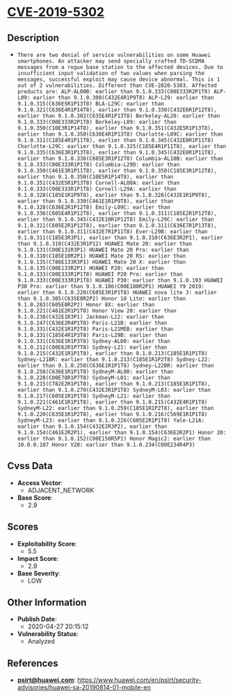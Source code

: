 
# [CVE-2019-5302](https://cve.mitre.org/cgi-bin/cvename.cgi?name=CVE-2019-5302)

## Description

- `There are two denial of service vulnerabilities on some Huawei smartphones. An attacker may send specially crafted TD-SCDMA messages from a rogue base station to the affected devices. Due to insufficient input validation of two values when parsing the messages, successful exploit may cause device abnormal. This is 1 out of 2 vulnerabilities. Different than CVE-2020-5303. Affected products are: ALP-AL00B: earlier than 9.1.0.333(C00E333R2P1T8) ALP-L09: earlier than 9.1.0.300(C432E4R1P9T8) ALP-L29: earlier than 9.1.0.315(C636E5R1P13T8) BLA-L29C: earlier than 9.1.0.321(C636E4R1P14T8), earlier than 9.1.0.330(C432E6R1P12T8), earlier than 9.1.0.302(C635E4R1P13T8) Berkeley-AL20: earlier than 9.1.0.333(C00E333R2P1T8) Berkeley-L09: earlier than 9.1.0.350(C10E3R1P14T8), earlier than 9.1.0.351(C432E5R1P13T8), earlier than 9.1.0.350(C636E4R1P13T8) Charlotte-L09C: earlier than 9.1.0.311(C185E4R1P11T8), earlier than 9.1.0.345(C432E8R1P11T8) Charlotte-L29C: earlier than 9.1.0.325(C185E4R1P11T8), earlier than 9.1.0.335(C636E3R1P13T8), earlier than 9.1.0.345(C432E8R1P11T8), earlier than 9.1.0.336(C605E3R1P12T8) Columbia-AL10B: earlier than 9.1.0.333(C00E333R1P1T8) Columbia-L29D: earlier than 9.1.0.350(C461E3R1P11T8), earlier than 9.1.0.350(C185E3R1P12T8), earlier than 9.1.0.350(C10E5R1P14T8), earlier than 9.1.0.351(C432E5R1P13T8) Cornell-AL00A: earlier than 9.1.0.333(C00E333R1P1T8) Cornell-L29A: earlier than 9.1.0.328(C185E1R1P9T8), earlier than 9.1.0.328(C432E1R1P9T8), earlier than 9.1.0.330(C461E1R1P9T8), earlier than 9.1.0.328(C636E2R1P12T8) Emily-L09C: earlier than 9.1.0.336(C605E4R1P12T8), earlier than 9.1.0.311(C185E2R1P12T8), earlier than 9.1.0.345(C432E10R1P12T8) Emily-L29C: earlier than 9.1.0.311(C605E2R1P12T8), earlier than 9.1.0.311(C636E7R1P13T8), earlier than 9.1.0.311(C432E7R1P11T8) Ever-L29B: earlier than 9.1.0.311(C185E3R3P1), earlier than 9.1.0.310(C636E3R2P1), earlier than 9.1.0.310(C432E3R1P12) HUAWEI Mate 20: earlier than 9.1.0.131(C00E131R3P1) HUAWEI Mate 20 Pro: earlier than 9.1.0.310(C185E10R2P1) HUAWEI Mate 20 RS: earlier than 9.1.0.135(C786E133R3P1) HUAWEI Mate 20 X: earlier than 9.1.0.135(C00E133R2P1) HUAWEI P20: earlier than 9.1.0.333(C00E333R1P1T8) HUAWEI P20 Pro: earlier than 9.1.0.333(C00E333R1P1T8) HUAWEI P30: earlier than 9.1.0.193 HUAWEI P30 Pro: earlier than 9.1.0.186(C00E180R2P1) HUAWEI Y9 2019: earlier than 9.1.0.220(C605E3R1P1T8) HUAWEI nova lite 3: earlier than 9.1.0.305(C635E8R2P2) Honor 10 Lite: earlier than 9.1.0.283(C605E8R2P2) Honor 8X: earlier than 9.1.0.221(C461E2R1P1T8) Honor View 20: earlier than 9.1.0.238(C432E1R3P1) Jackman-L22: earlier than 9.1.0.247(C636E2R4P1T8) Paris-L21B: earlier than 9.1.0.331(C432E1R1P2T8) Paris-L21MEB: earlier than 9.1.0.331(C185E4R1P3T8) Paris-L29B: earlier than 9.1.0.331(C636E1R1P3T8) Sydney-AL00: earlier than 9.1.0.212(C00E62R1P7T8) Sydney-L21: earlier than 9.1.0.215(C432E1R1P1T8), earlier than 9.1.0.213(C185E1R1P1T8) Sydney-L21BR: earlier than 9.1.0.213(C185E1R1P2T8) Sydney-L22: earlier than 9.1.0.258(C636E1R1P1T8) Sydney-L22BR: earlier than 9.1.0.258(C636E1R1P1T8) SydneyM-AL00: earlier than 9.1.0.228(C00E78R1P7T8) SydneyM-L01: earlier than 9.1.0.215(C782E2R1P1T8), earlier than 9.1.0.213(C185E1R1P1T8), earlier than 9.1.0.270(C432E3R1P1T8) SydneyM-L03: earlier than 9.1.0.217(C605E1R1P1T8) SydneyM-L21: earlier than 9.1.0.221(C461E1R1P1T8), earlier than 9.1.0.215(C432E4R1P1T8) SydneyM-L22: earlier than 9.1.0.259(C185E1R1P2T8), earlier than 9.1.0.220(C635E1R1P2T8), earlier than 9.1.0.216(C569E1R1P1T8) SydneyM-L23: earlier than 9.1.0.226(C605E2R1P1T8) Yale-L21A: earlier than 9.1.0.154(C432E2R3P2), earlier than 9.1.0.154(C461E2R2P1), earlier than 9.1.0.154(C636E2R2P1) Honor 20: earlier than 9.1.0.152(C00E150R5P1) Honor Magic2: earlier than 10.0.0.187 Honor V20: earlier than 9.1.0.234(C00E234R4P3)`

## Cvss Data

- **Access Vector**:
  - ADJACENT_NETWORK
- **Base Score**:
  - 2.9

## Scores

- **Exploitability Score**:
  - 5.5
- **Impact Score**:
  - 2.9
- **Base Severity**:
  - LOW

## Other Information

- **Publish Date**:
  - 2020-04-27 20:15:12
- **Vulnerability Status**:
  - Analyzed

## References

- **psirt@huawei.com**: https://www.huawei.com/en/psirt/security-advisories/huawei-sa-20190814-01-mobile-en
